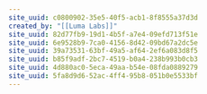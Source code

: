 ```yaml
---
site_uuid: c0800902-35e5-40f5-acb1-8f8555a37d3d
created_by: "[[Luma Labs]]"
site_uuid: 82d77fb9-19d1-4b5f-a7e4-09efd713f51e
site_uuid: 6e9528b9-7ca0-4156-8d42-09bd67a2dc5e
site_uuid: 39a73531-63bf-49a5-af64-2ef6a083d8f5
site_uuid: b85f9adf-2bc7-4519-b0a4-238b993b0cb3
site_uuid: 4d880ac0-5eca-49aa-b54e-08fda0889279
site_uuid: 5fa8d9d6-52ac-4ff4-95b8-051b0e5533bf
---
```


